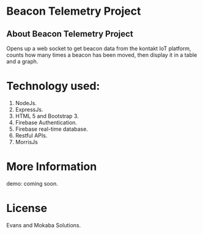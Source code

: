 # Beacon Telemetry Project #

## About Beacon Telemetry Project

Opens up a web socket to get beacon data from the kontakt IoT platform, counts how many times
a beacon has been moved, then display it in a table and a graph.

# Technology used:
   
   1. NodeJs.
   2. ExpressJs.
   3. HTML 5 and Bootstrap 3.
   4. Firebase Authentication.
   5. Firebase real-time database.
   6. Restful APIs.
   7. MorrisJs
   
# More Information

demo: coming soon.

# License
   
   Evans and Mokaba Solutions.
